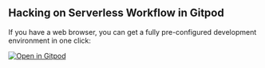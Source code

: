 ## Hacking on Serverless Workflow in Gitpod

If you have a web browser, you can get a fully pre-configured development environment in one click:

[![Open in Gitpod](https://gitpod.io/button/open-in-gitpod.svg)](https://gitpod.io#https://github.com/serverlessworkflow/serverlessworkflow.github.io)